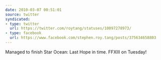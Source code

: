 ```yaml
---
date: 2010-03-07 00:51:01
source: twitter
syndicated:
- type: twitter
  url: https://twitter.com/roytang/statuses/10097278973/
- type: facebook
  url: https://www.facebook.com/stephen.roy.tang/posts/375634658803
---
```


Managed to finish Star Ocean: Last Hope in time. FFXIII on Tuesday!